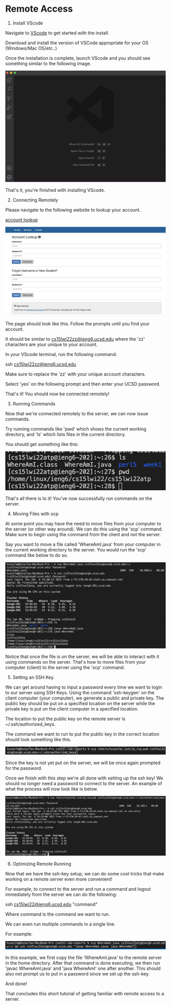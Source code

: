 # Remote Access

1. Install VScode

Navigate to [VScode](https://code.visualstudio.com/) to get started with the install.

Download and install the version of VSCode appropriate for your OS (Windows/Mac OS/etc..)

Once the installation is complete, launch VScode and you should see something similar to the following image.

![Image](vscode-ss.png)

That's it, you're finished with installing VScode.

2. Connecting Remotely

Please navigate to the following website to lookup your account.

[account lookup](https://sdacs.ucsd.edu/~icc/index.php)

![Image](find-account.png)

The page should look like this. Follow the prompts until you find your account.

It should be similar to cs15lwi22zz@ieng6.ucsd.edu where the 'zz' characters are your unique to your account.

In your VScode terminal, run the following command:

ssh cs15lwi22zz@ieng6.ucsd.edu

Make sure to replace the 'zz' with your unique account characters.

Select 'yes' on the following prompt and then enter your UCSD password.

That's it! You should now be connected remotely!

3. Running Commands

Now that we're connected remotely to the server, we can now issue commands.

Try running commands like 'pwd' which shows the current working directory, and 'ls' which lists files in the current directory.

You should get something like this:

![Image](ex-commands.png)

That's all there is to it! You've now successfully run commands on the server.

4. Moving Files with scp

At some point you may have the need to move files from your computer to the server (or other way around). We can do this using the 'scp' command. Make sure to begin using the command from the client and not the server.

Say you want to move a file called 'WhereAmI.java' from your computer in the current working directory to the server. You would run the 'scp' command like below to do so.

![Image](scp.png)

Notice that once the file is on the server, we will be able to interact with it using commands on the server. That's how to move files from your computer (client) to the server using the 'scp' command.

5. Setting an SSH Key.

We can get around having to input a password every time we want to login to our server using SSH Keys. Using the command 'ssh-keygen' on the client computer (your computer), we generate a public and private key. The public key should be put on a specified location on the server while the private key is put on the client computer in a specified location.

The location to put the public key on the remote server is ~/.ssh/authorized_keys.

The command we want to run to put the public key in the correct location should look something like this.

![Image](cp-pubkey.png)

Since the key is not yet put on the server, we will be once again prompted for the password.

Once we finish with this step we're all done with setting up the ssh key! We should no longer need a password to connect to the server. An example of what the process will now look like is below.

![Image](no-pw.png)

6. Optimizing Remote Running

Now that we have the ssh-key setup, we can do some cool tricks that make working on a remote server even more convenient!

For example, to connect to the server and run a command and logout immediately from the server we can do the following:

ssh cs15lwi22@ieng6.ucsd.edu "command"

Where command is the command we want to run.

We can even run multiple commands in a single line.

For example:

![Image](many-commands.png)

In this example, we first copy the file 'WhereAmI.java' to the remote server in the home directory. After that command is done executing, we then run 'javac WhereAmI.java' and 'java WhereAmI' one after another. This should also not prompt us to put in a password since we set up the ssh-key.

And done!

That concludes this short tutorial of getting familiar with remote access to a server.